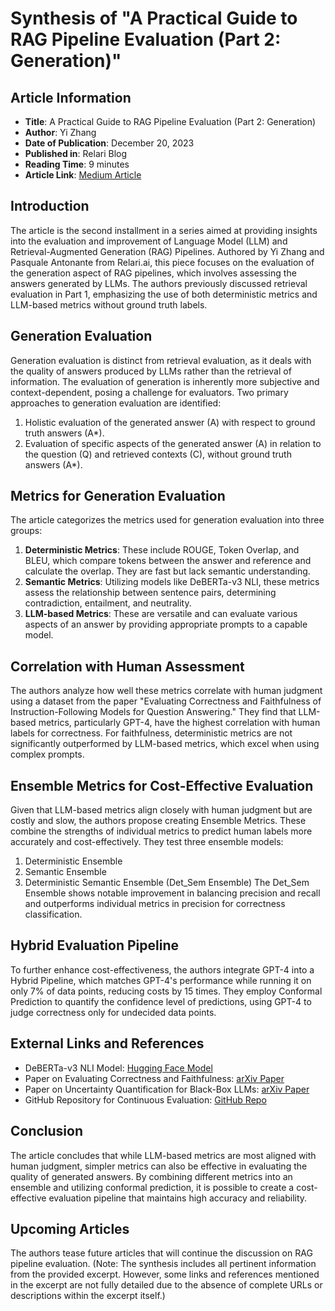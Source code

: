 # Synthesis of "A Practical Guide to RAG Pipeline Evaluation (Part 2: Generation)"
## Article Information
- **Title**: A Practical Guide to RAG Pipeline Evaluation (Part 2: Generation)
- **Author**: Yi Zhang
- **Date of Publication**: December 20, 2023
- **Published in**: Relari Blog
- **Reading Time**: 9 minutes
- **Article Link**: [Medium Article](https://medium.com/relari/a-practical-guide-to-rag-evaluation-part-2-generation-c79b1bde0f5d)
## Introduction
The article is the second installment in a series aimed at providing insights into the evaluation and improvement of Language Model (LLM) and Retrieval-Augmented Generation (RAG) Pipelines. Authored by Yi Zhang and Pasquale Antonante from Relari.ai, this piece focuses on the evaluation of the generation aspect of RAG pipelines, which involves assessing the answers generated by LLMs. The authors previously discussed retrieval evaluation in Part 1, emphasizing the use of both deterministic metrics and LLM-based metrics without ground truth labels.
## Generation Evaluation
Generation evaluation is distinct from retrieval evaluation, as it deals with the quality of answers produced by LLMs rather than the retrieval of information. The evaluation of generation is inherently more subjective and context-dependent, posing a challenge for evaluators. Two primary approaches to generation evaluation are identified:
1. Holistic evaluation of the generated answer (A) with respect to ground truth answers (A*).
2. Evaluation of specific aspects of the generated answer (A) in relation to the question (Q) and retrieved contexts (C), without ground truth answers (A*).
## Metrics for Generation Evaluation
The article categorizes the metrics used for generation evaluation into three groups:
1. **Deterministic Metrics**: These include ROUGE, Token Overlap, and BLEU, which compare tokens between the answer and reference and calculate the overlap. They are fast but lack semantic understanding.
2. **Semantic Metrics**: Utilizing models like DeBERTa-v3 NLI, these metrics assess the relationship between sentence pairs, determining contradiction, entailment, and neutrality.
3. **LLM-based Metrics**: These are versatile and can evaluate various aspects of an answer by providing appropriate prompts to a capable model.
## Correlation with Human Assessment
The authors analyze how well these metrics correlate with human judgment using a dataset from the paper "Evaluating Correctness and Faithfulness of Instruction-Following Models for Question Answering." They find that LLM-based metrics, particularly GPT-4, have the highest correlation with human labels for correctness. For faithfulness, deterministic metrics are not significantly outperformed by LLM-based metrics, which excel when using complex prompts.
## Ensemble Metrics for Cost-Effective Evaluation
Given that LLM-based metrics align closely with human judgment but are costly and slow, the authors propose creating Ensemble Metrics. These combine the strengths of individual metrics to predict human labels more accurately and cost-effectively. They test three ensemble models:
1. Deterministic Ensemble
2. Semantic Ensemble
3. Deterministic Semantic Ensemble (Det_Sem Ensemble)
The Det_Sem Ensemble shows notable improvement in balancing precision and recall and outperforms individual metrics in precision for correctness classification.
## Hybrid Evaluation Pipeline
To further enhance cost-effectiveness, the authors integrate GPT-4 into a Hybrid Pipeline, which matches GPT-4's performance while running it on only 7% of data points, reducing costs by 15 times. They employ Conformal Prediction to quantify the confidence level of predictions, using GPT-4 to judge correctness only for undecided data points.
## External Links and References
- DeBERTa-v3 NLI Model: [Hugging Face Model](https://huggingface.co/cross-encoder/nli-deberta-v3-large)
- Paper on Evaluating Correctness and Faithfulness: [arXiv Paper](https://arxiv.org/pdf/2307.16877.pdf)
- Paper on Uncertainty Quantification for Black-Box LLMs: [arXiv Paper](https://arxiv.org/pdf/2305.19187.pdf)
- GitHub Repository for Continuous Evaluation: [GitHub Repo](https://github.com/relari-ai/continuous-eval)
## Conclusion
The article concludes that while LLM-based metrics are most aligned with human judgment, simpler metrics can also be effective in evaluating the quality of generated answers. By combining different metrics into an ensemble and utilizing conformal prediction, it is possible to create a cost-effective evaluation pipeline that maintains high accuracy and reliability.
## Upcoming Articles
The authors tease future articles that will continue the discussion on RAG pipeline evaluation.
(Note: The synthesis includes all pertinent information from the provided excerpt. However, some links and references mentioned in the excerpt are not fully detailed due to the absence of complete URLs or descriptions within the excerpt itself.)